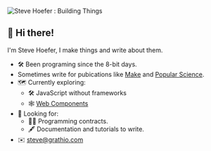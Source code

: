 ![Steve Hoefer : Building Things](https://stevesberg.com/github-header.png)

## 👋 Hi there!

I'm Steve Hoefer, I make things and write about them.

- 🛠 Been programing since the 8-bit days.
- Sometimes write for pubications like [Make](https://makezine.com/) and [Popular Science](https://www.popsci.com/).
-  🗺 Currently exploring:
   - 🛠 JavaScript without frameworks
   - 🕸 [Web Components](https://developer.mozilla.org/en-US/docs/Web/Web_Components) 
- 🔭 Looking for:
   - 🧑‍💻 Programming contracts.
   - 🖋 Documentation and tutorials to write.
- ✉️ steve@grathio.com

